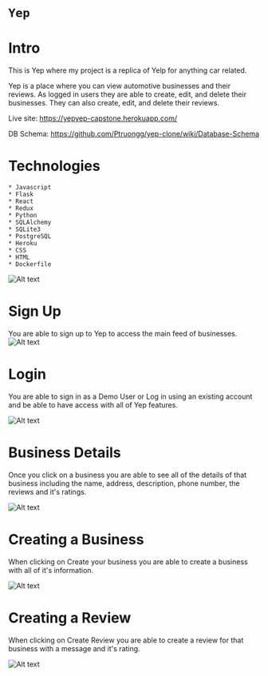 # `Yep`

# Intro
This is Yep where my project is a replica of Yelp for anything car related.

Yep is a place where you can view automotive businesses and their reviews. As logged in users they are able to create, edit, and delete their businesses. They can also create, edit, and delete their reviews.

Live site: https://yepyep-capstone.herokuapp.com/

DB Schema: https://github.com/Ptruongg/yep-clone/wiki/Database-Schema


# Technologies
```
* Javascript
* Flask
* React
* Redux
* Python
* SQLAlchemy
* SQLite3
* PostgreSQL
* Heroku
* CSS
* HTML
* Dockerfile
```

![Alt text](https://i.imgur.com/EXdA5LD.png)




# Sign Up
You are able to sign up to Yep to access the main feed of businesses.
![Alt text](https://i.imgur.com/mZi892z.png)



# Login
You are able to sign in as a Demo User or Log in using an existing account and be able to have access with all of Yep features.

![Alt text](https://i.imgur.com/pDC8djN.png)


# Business Details

Once you click on a business you are able to see all of the details of that business including the name, address, description, phone number, the reviews and it's ratings.

![Alt text](https://i.imgur.com/ySkVEmj.png)

# Creating a Business


When clicking on Create your business you are able to create a business with all of it's information.


![Alt text](https://i.imgur.com/rFJUVus.png)

# Creating a Review

When clicking on Create Review you are able to create a review for that business with a message and it's rating.

![Alt text](https://i.imgur.com/Y3i7Ky2.png)

